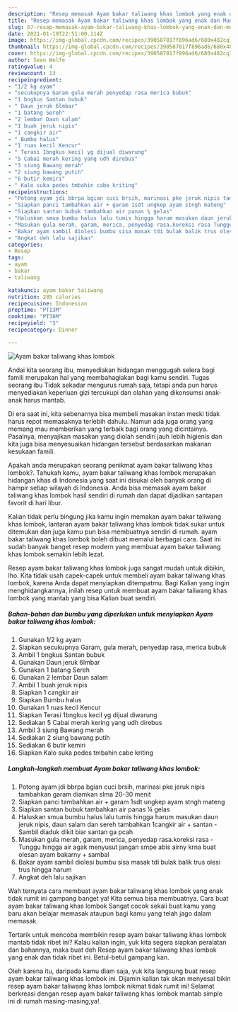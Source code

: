 ```yaml
---
description: "Resep memasak Ayam bakar taliwang khas lombok yang enak dan Mudah Dibuat"
title: "Resep memasak Ayam bakar taliwang khas lombok yang enak dan Mudah Dibuat"
slug: 67-resep-memasak-ayam-bakar-taliwang-khas-lombok-yang-enak-dan-mudah-dibuat
date: 2021-01-19T22:51:00.114Z
image: https://img-global.cpcdn.com/recipes/390587817f896ad6/680x482cq70/ayam-bakar-taliwang-khas-lombok-foto-resep-utama.jpg
thumbnail: https://img-global.cpcdn.com/recipes/390587817f896ad6/680x482cq70/ayam-bakar-taliwang-khas-lombok-foto-resep-utama.jpg
cover: https://img-global.cpcdn.com/recipes/390587817f896ad6/680x482cq70/ayam-bakar-taliwang-khas-lombok-foto-resep-utama.jpg
author: Sean Wolfe
ratingvalue: 4
reviewcount: 13
recipeingredient:
- "1/2 kg ayam"
- "secukupnya Garam gula merah penyedap rasa merica bubuk"
- "1 bngkus Santan bubuk"
- " Daun jeruk 6lmbar"
- "1 batang Sereh"
- "2 lembar Daun salam"
- "1 buah jeruk nipis"
- "1 cangkir air"
- " Bumbu halus"
- "1 ruas kecil Kencur"
- " Terasi 1bngkus kecil yg dijual diwarung"
- "5 Cabai merah kering yang udh direbus"
- "3 siung Bawang merah"
- "2 siung bawang putih"
- "6 butir kemiri"
- " Kalo suka pedes tmbahin cabe kriting"
recipeinstructions:
- "Potong ayam jdi bbrpa bgian cuci brsih, marinasi pke jeruk nipis tambahkan garam diamkan slma 20-30 menit"
- "Siapkan panci tambahkan air + garam 1sdt ungkep ayam stngh mateng"
- "Siapkan santan bubuk tambahkan air panas ¼ gelas"
- "Haluskan smua bumbu halus lalu tumis hingga harum masukan daun jeruk nipis, daun salam dan sereh tambahkan 1cangkir air + santan Sambil diaduk dikit biar santan ga pcah"
- "Masukan gula merah, garam, merica, penyedap rasa.koreksi rasa Tunggu hingga air agak menyusut jangan smpe abis airny krna buat olesan ayam bakarny + sambal"
- "Bakar ayam sambil diolesi bumbu sisa masak tdi bulak balik trus olesi trus hingga harum"
- "Angkat deh lalu sajikan"
categories:
- Resep
tags:
- ayam
- bakar
- taliwang

katakunci: ayam bakar taliwang 
nutrition: 285 calories
recipecuisine: Indonesian
preptime: "PT13M"
cooktime: "PT38M"
recipeyield: "3"
recipecategory: Dinner

---
```



![Ayam bakar taliwang khas lombok](https://img-global.cpcdn.com/recipes/390587817f896ad6/680x482cq70/ayam-bakar-taliwang-khas-lombok-foto-resep-utama.jpg)

Andai kita seorang ibu, menyediakan hidangan menggugah selera bagi famili merupakan hal yang membahagiakan bagi kamu sendiri. Tugas seorang ibu Tidak sekadar mengurus rumah saja, tetapi anda pun harus menyediakan keperluan gizi tercukupi dan olahan yang dikonsumsi anak-anak harus mantab.

Di era  saat ini, kita sebenarnya bisa membeli masakan instan meski tidak harus repot memasaknya terlebih dahulu. Namun ada juga orang yang memang mau memberikan yang terbaik bagi orang yang dicintainya. Pasalnya, menyajikan masakan yang diolah sendiri jauh lebih higienis dan kita juga bisa menyesuaikan hidangan tersebut berdasarkan makanan kesukaan famili. 



Apakah anda merupakan seorang penikmat ayam bakar taliwang khas lombok?. Tahukah kamu, ayam bakar taliwang khas lombok merupakan hidangan khas di Indonesia yang saat ini disukai oleh banyak orang di hampir setiap wilayah di Indonesia. Anda bisa memasak ayam bakar taliwang khas lombok hasil sendiri di rumah dan dapat dijadikan santapan favorit di hari libur.

Kalian tidak perlu bingung jika kamu ingin memakan ayam bakar taliwang khas lombok, lantaran ayam bakar taliwang khas lombok tidak sukar untuk ditemukan dan juga kamu pun bisa membuatnya sendiri di rumah. ayam bakar taliwang khas lombok boleh dibuat memalui berbagai cara. Saat ini sudah banyak banget resep modern yang membuat ayam bakar taliwang khas lombok semakin lebih lezat.

Resep ayam bakar taliwang khas lombok juga sangat mudah untuk dibikin, lho. Kita tidak usah capek-capek untuk membeli ayam bakar taliwang khas lombok, karena Anda dapat menyiapkan ditempatmu. Bagi Kalian yang ingin menghidangkannya, inilah resep untuk membuat ayam bakar taliwang khas lombok yang mantab yang bisa Kalian buat sendiri.

<!--inarticleads1-->

##### Bahan-bahan dan bumbu yang diperlukan untuk menyiapkan Ayam bakar taliwang khas lombok:

1. Gunakan 1/2 kg ayam
1. Siapkan secukupnya Garam, gula merah, penyedap rasa, merica bubuk
1. Ambil 1 bngkus Santan bubuk
1. Gunakan  Daun jeruk 6lmbar
1. Gunakan 1 batang Sereh
1. Gunakan 2 lembar Daun salam
1. Ambil 1 buah jeruk nipis
1. Siapkan 1 cangkir air
1. Siapkan  Bumbu halus
1. Gunakan 1 ruas kecil Kencur
1. Siapkan  Terasi 1bngkus kecil yg dijual diwarung
1. Sediakan 5 Cabai merah kering yang udh direbus
1. Ambil 3 siung Bawang merah
1. Sediakan 2 siung bawang putih
1. Sediakan 6 butir kemiri
1. Siapkan  Kalo suka pedes tmbahin cabe kriting




<!--inarticleads2-->

##### Langkah-langkah membuat Ayam bakar taliwang khas lombok:

1. Potong ayam jdi bbrpa bgian cuci brsih, marinasi pke jeruk nipis tambahkan garam diamkan slma 20-30 menit
1. Siapkan panci tambahkan air + garam 1sdt ungkep ayam stngh mateng
1. Siapkan santan bubuk tambahkan air panas ¼ gelas
1. Haluskan smua bumbu halus lalu tumis hingga harum masukan daun jeruk nipis, daun salam dan sereh tambahkan 1cangkir air + santan - Sambil diaduk dikit biar santan ga pcah
1. Masukan gula merah, garam, merica, penyedap rasa.koreksi rasa - Tunggu hingga air agak menyusut jangan smpe abis airny krna buat olesan ayam bakarny + sambal
1. Bakar ayam sambil diolesi bumbu sisa masak tdi bulak balik trus olesi trus hingga harum
1. Angkat deh lalu sajikan




Wah ternyata cara membuat ayam bakar taliwang khas lombok yang enak tidak rumit ini gampang banget ya! Kita semua bisa membuatnya. Cara buat ayam bakar taliwang khas lombok Sangat cocok sekali buat kamu yang baru akan belajar memasak ataupun bagi kamu yang telah jago dalam memasak.

Tertarik untuk mencoba membikin resep ayam bakar taliwang khas lombok mantab tidak ribet ini? Kalau kalian ingin, yuk kita segera siapkan peralatan dan bahannya, maka buat deh Resep ayam bakar taliwang khas lombok yang enak dan tidak ribet ini. Betul-betul gampang kan. 

Oleh karena itu, daripada kamu diam saja, yuk kita langsung buat resep ayam bakar taliwang khas lombok ini. Dijamin kalian tak akan menyesal bikin resep ayam bakar taliwang khas lombok nikmat tidak rumit ini! Selamat berkreasi dengan resep ayam bakar taliwang khas lombok mantab simple ini di rumah masing-masing,ya!.

